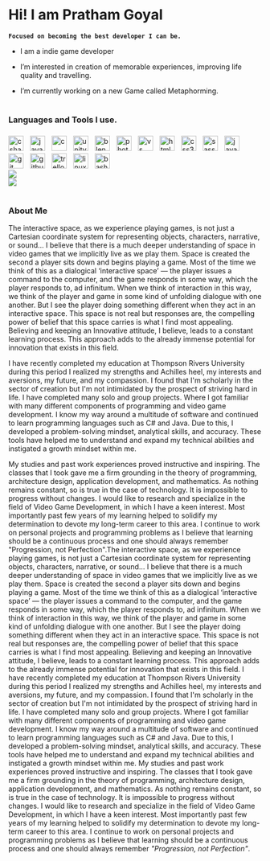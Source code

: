 # Hi! I am Pratham Goyal

  

**`Focused on becoming the best developer I can be.`**

  

- I am a indie game developer

- I’m interested in creation of memorable experiences, improving life quality and travelling.

- I’m currently working on a new Game called Metaphorming.

  

#

  

### Languages and Tools I use.

  
  

<img align="left" alt="csharp" width="30px" style="padding-right:10px; padding-top: 5px" src="https://cdn.jsdelivr.net/gh/devicons/devicon/icons/csharp/csharp-original.svg" />

<img align="left" alt="java" width="30px" style="padding-right:10px; padding-top: 5px" src="https://cdn.jsdelivr.net/gh/devicons/devicon/icons/java/java-original.svg" />

<img align="left" alt="c" width="30px" style="padding-right:10px; padding-top: 5px" src="https://cdn.jsdelivr.net/gh/devicons/devicon/icons/c/c-original.svg" />

<img align="left" alt="unity" width="30px" style="padding-right:10px; padding-top: 5px" src="https://cdn.jsdelivr.net/gh/devicons/devicon/icons/unity/unity-original.svg" />

<img align="left" alt="blender" width="30px" style="padding-right:10px; padding-top: 5px" src="https://cdn.jsdelivr.net/gh/devicons/devicon/icons/blender/blender-original.svg" />

<img align="left" alt="photoshop" width="30px" style="padding-right:10px; padding-top: 5px" src="https://cdn.jsdelivr.net/gh/devicons/devicon/icons/photoshop/photoshop-plain.svg" />

<img align="left" alt="vs" width="30px" style="padding-right:10px; padding-top: 5px" src="https://cdn.jsdelivr.net/gh/devicons/devicon/icons/visualstudio/visualstudio-plain.svg" />

<img align="left" alt="html5" width="30px" style="padding-right:10px; padding-top: 5px" src="https://cdn.jsdelivr.net/gh/devicons/devicon/icons/html5/html5-original.svg" />

<img align="left" alt="css3" width="30px" style="padding-right:10px; padding-top: 5px" src="https://cdn.jsdelivr.net/gh/devicons/devicon/icons/css3/css3-original.svg" />

<img align="left" alt="sass" width="30px" style="padding-right:10px; padding-top: 5px" src="https://cdn.jsdelivr.net/gh/devicons/devicon/icons/sass/sass-original.svg" />

<img align="left" alt="javascript" width="30px" style="padding-right:10px; padding-top: 5px" src="https://cdn.jsdelivr.net/gh/devicons/devicon/icons/javascript/javascript-original.svg" />

<img align="left" alt="git" width="30px" style="padding-right:10px; padding-top: 5px" src="https://cdn.jsdelivr.net/gh/devicons/devicon/icons/git/git-original.svg" />

<img align="left" alt="github" width="30px" style="padding-right:10px; padding-top: 5px" src="https://cdn.jsdelivr.net/gh/devicons/devicon/icons/github/github-original.svg" />

<img align="left" alt="trello" width="30px" style="padding-right:10px; padding-top: 5px" src="https://cdn.jsdelivr.net/gh/devicons/devicon/icons/trello/trello-plain.svg" />

<img align="left" alt="linux" width="30px" style="padding-right:10px; padding-top: 5px" src="https://cdn.jsdelivr.net/gh/devicons/devicon/icons/linux/linux-original.svg" />

<img align="left" alt="bash" width="30px" style="padding-right:10px; padding-top: 5px" src="https://cdn.jsdelivr.net/gh/devicons/devicon/icons/bash/bash-original.svg" />

  

<br>
<br>

  

#

  

<img align="center" src="https://github-readme-stats.vercel.app/api?username=pratham9&theme=dark&show_icons=true" />

  <br>

<img align="center" src="https://leetcard.jacoblin.cool/Pratham9?theme=dark&ext=heatmap&hide=ranking" />

  

#

  

<summary><h3>About Me</h3></summary>

The interactive space, as we experience playing games, is not just a Cartesian coordinate system for representing objects, characters, narrative, or sound... I believe that there is a much deeper understanding of space in video games that we implicitly live as we play them. Space is created the second a player sits down and begins playing a game. Most of the time we think of this as a dialogical ‘interactive space’ — the player issues a command to the computer, and the game responds in some way, which the player responds to, ad infinitum. When we think of interaction in this way, we think of the player and game in some kind of unfolding dialogue with one another. But I see the player doing something different when they act in an interactive space. This space is not real but responses are, the compelling power of belief that this space carries is what I find most appealing. Believing and keeping an Innovative attitude, I believe, leads to a constant learning process. This approach adds to the already immense potential for innovation that exists in this field.

  

I have recently completed my education at Thompson Rivers University during this period I realized my strengths and Achilles heel, my interests and aversions, my future, and my compassion. I found that I'm scholarly in the sector of creation but I'm not intimidated by the prospect of striving hard in life. I have completed many solo and group projects. Where I got familiar with many different components of programming and video game development. I know my way around a multitude of software and continued to learn programming languages such as C# and Java. Due to this, I developed a problem-solving mindset, analytical skills, and accuracy. These tools have helped me to understand and expand my technical abilities and instigated a growth mindset within me.

  

My studies and past work experiences proved instructive and inspiring. The classes that I took gave me a firm grounding in the theory of programming, architecture design, application development, and mathematics. As nothing remains constant, so is true in the case of technology. It is impossible to progress without changes. I would like to research and specialize in the field of Video Game Development, in which I have a keen interest. Most importantly past few years of my learning helped to solidify my determination to devote my long-term career to this area. I continue to work on personal projects and programming problems as I believe that learning should be a continuous process and one should always remember "Progression, not Perfection".The interactive space, as we experience playing games, is not just a Cartesian coordinate system for representing objects, characters, narrative, or sound... I believe that there is a much deeper understanding of space in video games that we implicitly live as we play them. Space is created the second a player sits down and begins playing a game. Most of the time we think of this as a dialogical ‘interactive space’ — the player issues a command to the computer, and the game responds in some way, which the player responds to, ad infinitum. When we think of interaction in this way, we think of the player and game in some kind of unfolding dialogue with one another. But I see the player doing something different when they act in an interactive space. This space is not real but responses are, the compelling power of belief that this space carries is what I find most appealing. Believing and keeping an Innovative attitude, I believe, leads to a constant learning process. This approach adds to the already immense potential for innovation that exists in this field. I have recently completed my education at Thompson Rivers University during this period I realized my strengths and Achilles heel, my interests and aversions, my future, and my compassion. I found that I'm scholarly in the sector of creation but I'm not intimidated by the prospect of striving hard in life. I have completed many solo and group projects. Where I got familiar with many different components of programming and video game development. I know my way around a multitude of software and continued to learn programming languages such as C# and Java. Due to this, I developed a problem-solving mindset, analytical skills, and accuracy. These tools have helped me to understand and expand my technical abilities and instigated a growth mindset within me. My studies and past work experiences proved instructive and inspiring. The classes that I took gave me a firm grounding in the theory of programming, architecture design, application development, and mathematics. As nothing remains constant, so is true in the case of technology. It is impossible to progress without changes. I would like to research and specialize in the field of Video Game Development, in which I have a keen interest. Most importantly past few years of my learning helped to solidify my determination to devote my long-term career to this area. I continue to work on personal projects and programming problems as I believe that learning should be a continuous process and one should always remember *"Progression, not Perfection"*.  

<!---

Pratham9/Pratham9 is a ✨ special ✨ repository because its `README.md` (this file) appears on your GitHub profile.

You can click the Preview link to take a look at your changes.

--->